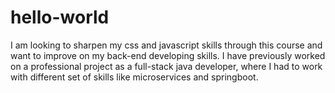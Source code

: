 # hello-world
I am looking to sharpen my css and javascript skills through this course and want to improve on my back-end developing skills. I have previously worked on a professional project as a full-stack java developer, where I had to work with different set of skills like microservices and springboot.